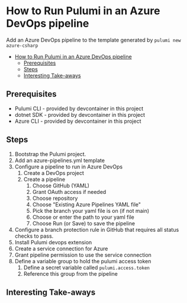 # How to Run Pulumi in an Azure DevOps pipeline

Add an Azure DevOps pipeline to the template generated by `pulumi new azure-csharp`

<!-- TOC -->
- [How to Run Pulumi in an Azure DevOps pipeline](#how-to-run-pulumi-in-an-azure-devops-pipeline)
  - [Prerequisites](#prerequisites)
  - [Steps](#steps)
  - [Interesting Take-aways](#interesting-take-aways)
<!-- /TOC -->

## Prerequisites

* Pulumi CLI - provided by devcontainer in this project
* dotnet SDK - provided by devcontainer in this project
* Azure CLI - provided by devcontainer in this project

## Steps

1. Bootstrap the Pulumi project.
2. Add an azure-pipelines.yml template
3. Configure a pipeline to run in Azure DevOps
   1. Create a DevOps project
   2. Create a pipeline
      1. Choose GitHub (YAML)
      2. Grant OAuth access if needed
      3. Choose repository
      4. Choose "Existing Azure Pipelines YAML file"
      5. Pick the branch your yaml file is on (if not main)
      6. Choose or enter the path to your yaml file
      7. Choose Run (or Save) to save the pipeline
4. Configure a branch protection rule in GitHub that requires all status checks to pass.
5. Install Pulumi devops extension
6. Create a service connection for Azure
7. Grant pipeline permission to use the service connection
8. Define a variable group to hold the pulumi access token
   1. Define a secret variable called `pulumi.access.token`
   2. Reference this group from the pipeline

## Interesting Take-aways

